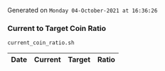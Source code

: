 Generated on `Monday 04-October-2021 at 16:36:26`

### Current to Target Coin Ratio
`current_coin_ratio.sh`

Date|Current|Target|Ratio
---|---|---|---
